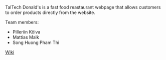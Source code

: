 TalTech Donald's is a fast food reastaurant webpage that allows customers to order products directly from the website.

Team members:
- Pilleriin Kõiva
- Mattias Malk
- Song Huong Pham Thi

[Wiki](https://gitlab.cs.ttu.ee/pikoiv/iti0203-2020-team31-frontend/-/wikis/Fast-food-restaurant-webpage)